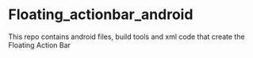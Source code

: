 # Floating_actionbar_android
This repo contains android files, build tools and xml code that create the Floating Action Bar 
